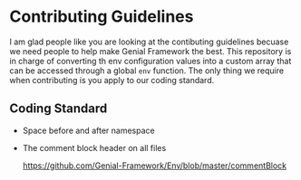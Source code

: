 # Contributing Guidelines
I am glad people like you are looking at the contibuting guidelines becuase we need people to help make Genial Framework the best. This repository is in charge of converting th env configuration values into a custom array that can be accessed through a global `env` function. The only thing we require when contributing is you apply to our coding standard.
## Coding Standard
- Space before and after namespace
- The comment block header on all files
  
  <https://github.com/Genial-Framework/Env/blob/master/commentBlock>
